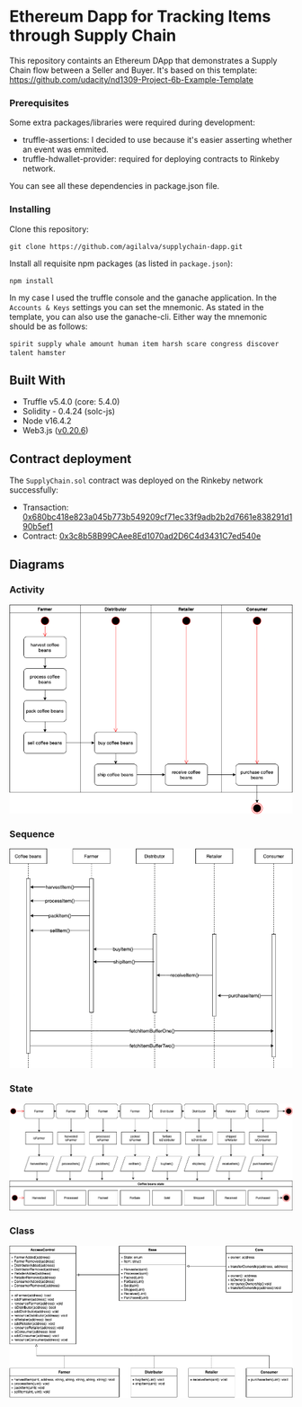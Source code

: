 # Ethereum Dapp for Tracking Items through Supply Chain

This repository containts an Ethereum DApp that demonstrates a Supply Chain flow between a Seller and Buyer. It's based on this template: https://github.com/udacity/nd1309-Project-6b-Example-Template

### Prerequisites

Some extra packages/libraries were required during development:

-   truffle-assertions: I decided to use because it's easier asserting whether an event was emmited.
-   truffle-hdwallet-provider: required for deploying contracts to Rinkeby network.

You can see all these dependencies in package.json file.

### Installing

Clone this repository:

```
git clone https://github.com/agilalva/supplychain-dapp.git
```

Install all requisite npm packages (as listed in `package.json`):

```
npm install
```

In my case I used the truffle console and the ganache application. In the `Accounts & Keys` settings you can set the mnemonic. As stated in the template, you can also use the ganache-cli. Either way the mnemonic should be as follows:

```
spirit supply whale amount human item harsh scare congress discover talent hamster
```

## Built With

-   Truffle v5.4.0 (core: 5.4.0)
-   Solidity - 0.4.24 (solc-js)
-   Node v16.4.2
-   Web3.js ([v0.20.6](https://github.com/ChainSafe/web3.js/blob/v0.20.6/dist/web3.min.js))

## Contract deployment

The `SupplyChain.sol` contract was deployed on the Rinkeby network successfully:

-   Transaction: [0x680bc418e823a045b773b549209cf71ec33f9adb2b2d7661e838291d190b5ef1](https://rinkeby.etherscan.io/tx/0x680bc418e823a045b773b549209cf71ec33f9adb2b2d7661e838291d190b5ef1)
-   Contract: [0x3c8b58B99CAee8Ed1070ad2D6C4d3431C7ed540e](https://rinkeby.etherscan.io/address/0x3c8b58B99CAee8Ed1070ad2D6C4d3431C7ed540e)

## Diagrams

### Activity

![Activity](images/Activity.png)

### Sequence

![Sequence](images/Sequence.png)

### State

![State](images/State.png)

### Class

![Class](images/Data.png)
